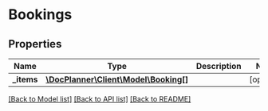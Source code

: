 # Bookings

## Properties
Name | Type | Description | Notes
------------ | ------------- | ------------- | -------------
**_items** | [**\DocPlanner\Client\Model\Booking[]**](Booking.md) |  | [optional] 

[[Back to Model list]](../../README.md#documentation-for-models) [[Back to API list]](../../README.md#documentation-for-api-endpoints) [[Back to README]](../../README.md)

